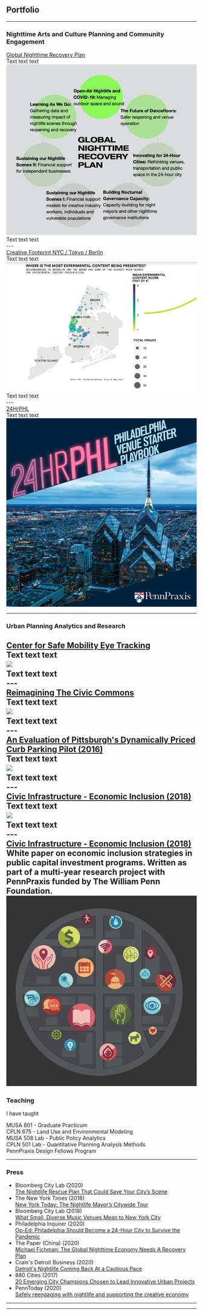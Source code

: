## Portfolio

---

### Nighttime Arts and Culture Planning and Community Engagement 

[Global Nighttime Recovery Plan](http://nighttime.org/recoveryplan)
<br>
Text text text<br>
<img src="images/gnrp.png?raw=true"/>
<br>
Text text text<br>
---<br>
[Creative Footprint NYC / Tokyo / Berlin](https://www.creative-footprint.org/)
<br>
Text text text<br>
<img src="images/content_map.png?raw=true"/>
<br>
Text text text<br>
---<br>
[24HrPHL](http://24HrPHL.org/)
<br>
Text text text<br>
<img src="images/playbook_splash.jpg?raw=true"/>
<br>

---

### Urban Planning Analytics and Research 

[Center for Safe Mobility Eye Tracking](/sample_page)
<br>
Text text text<br>
<img src="images/dummy_thumbnail.jpg?raw=true"/><br>
Text text text<br>
---<br>
[Reimagining The Civic Commons](/pdf/sample_presentation.pdf)
<br>
Text text text<br>
<img src="images/dummy_thumbnail.jpg?raw=true"/><br>
Text text text<br>
---<br>
[An Evaluation of Pittsburgh's Dynamically Priced Curb Parking Pilot (2016)](https://www.researchgate.net/publication/309231344_An_Evaluation_of_Pittsburgh%27s_Dynamically-Priced_Curb_Parking_Pilot)
<br>
Text text text<br>
<img src="images/dummy_thumbnail.jpg?raw=true"/><br>
Text text text<br>
---<br>
[Civic Infrastructure - Economic Inclusion (2018)](http://example.com/)
<br>
Text text text<br>
<img src="images/dummy_thumbnail.jpg?raw=true"/><br>
Text text text<br>
---<br>
[Civic Infrastructure - Economic Inclusion (2018)](http://example.com/)
<br>
White paper on economic inclusion strategies in public capital investment programs. Written as part of a multi-year research project with PennPraxis funded by The William Penn Foundation.<br>
<img src="images/civic_infrastructure.jpg?raw=true"/><br>
---

### Teaching

I have taught

MUSA 801 - Graduate Practicum<br>
CPLN 675 - Land Use and Environmental Modeling<br>
MUSA 508 Lab - Public Policy Analytics<br>
CPLN 501 Lab - Quantitative Planning Analysis Methods<br>
PennPraxis Design Fellows Program<br>

---

### Press

- Bloomberg City Lab (2020) <br>[The Nightlife Rescue Plan That Could Save Your City’s Scene](https://www.bloomberg.com/news/articles/2020-08-04/can-urban-nightlife-districts-survive-a-pandemic)
- The New York Times (2018) <br>[New York Today: The Nightlife Mayor’s Citywide Tour](https://www.nytimes.com/2018/10/01/nyregion/new-york-today-the-nightlife-mayors-citywide-tour.html)
- Bloomberg City Lab (2018)<br>[What Small, Diverse Music Venues Mean to New York City](https://www.bloomberg.com/news/articles/2018-10-18/what-can-new-york-do-to-help-small-music-venues)
- Philadelphia Inquirer (2020)<br>[Op-Ed: Philadelphia Should Become a 24-Hour City to Survive the Pandemic](https://www.inquirer.com/opinion/commentary/philadelphia-coronavirus-business-closures-night-hours-20200514.html)
- The Paper (China) (2020)<br>[Michael Fichman: The Global Nighttime Economy Needs A Recovery Plan](https://www.thepaper.cn/newsDetail_forward_9093106)
- Crain's Detroit Business (2020)<br>[Detroit's Nightlife Coming Back At a Cautious Pace](https://www.crainsdetroit.com/entertainment/detroit-nightlife-coming-back-cautious-pace)
- 880 Cities (2017)<br>[20 Emerging City Champions Chosen to Lead Innovative Urban Projects](https://www.880cities.org/20-emerging-city-champions-chosen-lead-innovative-urban-projects/)
- PennToday (2020)<br>[Safely reengaging with nightlife and supporting the creative economy](https://penntoday.upenn.edu/news/safely-reengaging-nightlife-and-supporting-creative-economy)

---




---
